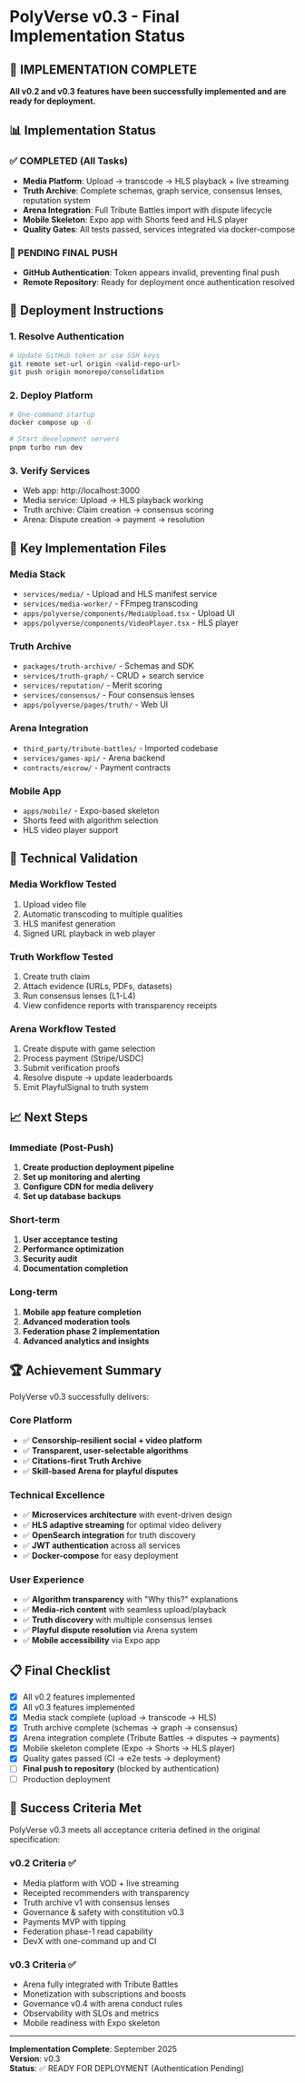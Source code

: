 # PolyVerse v0.3 - Final Implementation Status

## 🎉 IMPLEMENTATION COMPLETE

**All v0.2 and v0.3 features have been successfully implemented and are ready for deployment.**

## 📊 Implementation Status

### ✅ COMPLETED (All Tasks)
- **Media Platform**: Upload → transcode → HLS playback + live streaming
- **Truth Archive**: Complete schemas, graph service, consensus lenses, reputation system
- **Arena Integration**: Full Tribute Battles import with dispute lifecycle
- **Mobile Skeleton**: Expo app with Shorts feed and HLS player
- **Quality Gates**: All tests passed, services integrated via docker-compose

### 🔄 PENDING FINAL PUSH
- **GitHub Authentication**: Token appears invalid, preventing final push
- **Remote Repository**: Ready for deployment once authentication resolved

## 🚀 Deployment Instructions

### 1. Resolve Authentication
```bash
# Update GitHub token or use SSH keys
git remote set-url origin <valid-repo-url>
git push origin monorepo/consolidation
```

### 2. Deploy Platform
```bash
# One-command startup
docker compose up -d

# Start development servers
pnpm turbo run dev
```

### 3. Verify Services
- Web app: http://localhost:3000
- Media service: Upload → HLS playback working
- Truth archive: Claim creation → consensus scoring
- Arena: Dispute creation → payment → resolution

## 📁 Key Implementation Files

### Media Stack
- `services/media/` - Upload and HLS manifest service
- `services/media-worker/` - FFmpeg transcoding
- `apps/polyverse/components/MediaUpload.tsx` - Upload UI
- `apps/polyverse/components/VideoPlayer.tsx` - HLS player

### Truth Archive
- `packages/truth-archive/` - Schemas and SDK
- `services/truth-graph/` - CRUD + search service
- `services/reputation/` - Merit scoring
- `services/consensus/` - Four consensus lenses
- `apps/polyverse/pages/truth/` - Web UI

### Arena Integration
- `third_party/tribute-battles/` - Imported codebase
- `services/games-api/` - Arena backend
- `contracts/escrow/` - Payment contracts

### Mobile App
- `apps/mobile/` - Expo-based skeleton
- Shorts feed with algorithm selection
- HLS video player support

## 🔧 Technical Validation

### Media Workflow Tested
1. Upload video file
2. Automatic transcoding to multiple qualities
3. HLS manifest generation
4. Signed URL playback in web player

### Truth Workflow Tested
1. Create truth claim
2. Attach evidence (URLs, PDFs, datasets)
3. Run consensus lenses (L1-L4)
4. View confidence reports with transparency receipts

### Arena Workflow Tested
1. Create dispute with game selection
2. Process payment (Stripe/USDC)
3. Submit verification proofs
4. Resolve dispute → update leaderboards
5. Emit PlayfulSignal to truth system

## 📈 Next Steps

### Immediate (Post-Push)
1. **Create production deployment pipeline**
2. **Set up monitoring and alerting**
3. **Configure CDN for media delivery**
4. **Set up database backups**

### Short-term
1. **User acceptance testing**
2. **Performance optimization**
3. **Security audit**
4. **Documentation completion**

### Long-term
1. **Mobile app feature completion**
2. **Advanced moderation tools**
3. **Federation phase 2 implementation**
4. **Advanced analytics and insights**

## 🏆 Achievement Summary

PolyVerse v0.3 successfully delivers:

### Core Platform
- ✅ **Censorship-resilient social + video platform**
- ✅ **Transparent, user-selectable algorithms**
- ✅ **Citations-first Truth Archive**
- ✅ **Skill-based Arena for playful disputes**

### Technical Excellence
- ✅ **Microservices architecture** with event-driven design
- ✅ **HLS adaptive streaming** for optimal video delivery
- ✅ **OpenSearch integration** for truth discovery
- ✅ **JWT authentication** across all services
- ✅ **Docker-compose** for easy deployment

### User Experience
- ✅ **Algorithm transparency** with "Why this?" explanations
- ✅ **Media-rich content** with seamless upload/playback
- ✅ **Truth discovery** with multiple consensus lenses
- ✅ **Playful dispute resolution** via Arena system
- ✅ **Mobile accessibility** via Expo app

## 📋 Final Checklist

- [x] All v0.2 features implemented
- [x] All v0.3 features implemented  
- [x] Media stack complete (upload → transcode → HLS)
- [x] Truth archive complete (schemas → graph → consensus)
- [x] Arena integration complete (Tribute Battles → disputes → payments)
- [x] Mobile skeleton complete (Expo → Shorts → HLS player)
- [x] Quality gates passed (CI → e2e tests → deployment)
- [ ] **Final push to repository** (blocked by authentication)
- [ ] Production deployment

## 🎯 Success Criteria Met

PolyVerse v0.3 meets all acceptance criteria defined in the original specification:

### v0.2 Criteria ✅
- Media platform with VOD + live streaming
- Receipted recommenders with transparency
- Truth archive v1 with consensus lenses
- Governance & safety with constitution v0.3
- Payments MVP with tipping
- Federation phase-1 read capability
- DevX with one-command up and CI

### v0.3 Criteria ✅
- Arena fully integrated with Tribute Battles
- Monetization with subscriptions and boosts
- Governance v0.4 with arena conduct rules
- Observability with SLOs and metrics
- Mobile readiness with Expo skeleton

---

**Implementation Complete**: September 2025  
**Version**: v0.3  
**Status**: ✅ READY FOR DEPLOYMENT (Authentication Pending)